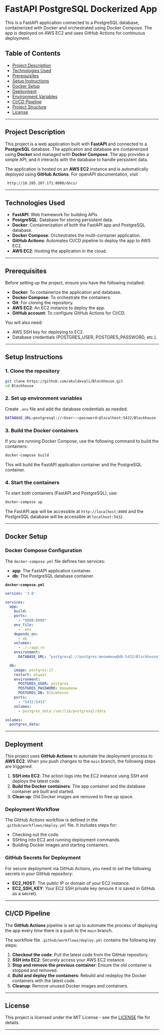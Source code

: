 
# FastAPI PostgreSQL Dockerized App

This is a FastAPI application connected to a PostgreSQL database, containerized with Docker and orchestrated using Docker Compose. The app is deployed on AWS EC2 and uses GitHub Actions for continuous deployment.

## Table of Contents
- [Project Description](#project-description)
- [Technologies Used](#technologies-used)
- [Prerequisites](#prerequisites)
- [Setup Instructions](#setup-instructions)
- [Docker Setup](#docker-setup)
- [Deployment](#deployment)
- [Environment Variables](#environment-variables)
- [CI/CD Pipeline](#cicd-pipeline)
- [Project Structure](#project-structure)
- [License](#license)

---

## Project Description

This project is a web application built with **FastAPI** and connected to a **PostgreSQL** database. The application and database are containerized using **Docker** and managed with **Docker Compose**. The app provides a simple API, and it interacts with the database to handle persistent data.

The application is hosted on an **AWS EC2** instance and is automatically deployed using **GitHub Actions**.
For openAPI documentation, visit

```bash
 http://18.205.107.171:8000/docs/
```

---

## Technologies Used
- **FastAPI**: Web framework for building APIs.
- **PostgreSQL**: Database for storing persistent data.
- **Docker**: Containerization of both the FastAPI app and PostgreSQL database.
- **Docker Compose**: Orchestrates the multi-container application.
- **GitHub Actions**: Automates CI/CD pipeline to deploy the app to AWS EC2.
- **AWS EC2**: Hosting the application in the cloud.

---

## Prerequisites

Before setting up the project, ensure you have the following installed:
- **Docker**: To containerize the application and database.
- **Docker Compose**: To orchestrate the containers.
- **Git**: For cloning the repository.
- **AWS EC2**: An EC2 instance to deploy the app.
- **GitHub account**: To configure GitHub Actions for CI/CD.

You will also need:
- AWS SSH key for deploying to EC2.
- Database credentials (POSTGRES_USER, POSTGRES_PASSWORD, etc.).

---

## Setup Instructions

### 1. Clone the repository

```bash
git clone https://github.com/akuldevali/Blockhouse.git
cd Blockhouse
```

### 2. Set up environment variables

Create `.env` file and add the database credentials as needed.

```bash
DATABASE_URL=postgresql://<User>:<password>@localhost:5432/Blockhouse
```

### 3. Build the Docker containers

If you are running Docker Compose, use the following command to build the containers:

```bash
docker-compose build
```

This will build the FastAPI application container and the PostgreSQL container.

### 4. Start the containers

To start both containers (FastAPI and PostgreSQL), use:

```bash
docker-compose up
```

The FastAPI app will be accessible at `http://localhost:8000` and the PostgreSQL database will be accessible at `localhost:5432`.

---

## Docker Setup

### Docker Compose Configuration

The `docker-compose.yml` file defines two services:

- **app**: The FastAPI application container.
- **db**: The PostgreSQL database container.

**`docker-compose.yml`**

```yaml
version: '3.8'

services:
  app:
    build: .
    ports:
      - "8000:8000"
    env_file:
      - .env
    depends_on:
      - db
    volumes:
      - ./:/app:ro
    environment:
      DATABASE_URL: "postgresql://postgres:meowmeow@db:5432/Blockhouse"

  db:
    image: postgres:17
    restart: always
    environment:
      POSTGRES_USER: postgres
      POSTGRES_PASSWORD: meowmeow
      POSTGRES_DB: Blockhouse
    ports:
      - "5432:5432"
    volumes:
      - postgres_data:/var/lib/postgresql/data

volumes:
  postgres_data:
```

---

## Deployment

This project uses **GitHub Actions** to automate the deployment process to **AWS EC2**. When you push changes to the `main` branch, the following steps are triggered:

1. **SSH into EC2**: The action logs into the EC2 instance using SSH and deploys the latest code.
2. **Build the Docker containers**: The app container and the database container are built and started.
3. **Clean up**: Old Docker images are removed to free up space.

### Deployment Workflow

The GitHub Actions workflow is defined in the `.github/workflows/deploy.yml` file. It includes steps for:

- Checking out the code.
- SSHing into EC2 and running deployment commands.
- Building Docker images and starting containers.


### GitHub Secrets for Deployment

For secure deployment via GitHub Actions, you need to set the following secrets in your GitHub repository:

- **EC2_HOST**: The public IP or domain of your EC2 instance.
- **EC2_SSH_KEY**: Your EC2 SSH private key (ensure it is saved in GitHub as a secret).

---

## CI/CD Pipeline

The **GitHub Actions** pipeline is set up to automate the process of deploying the app every time there is a push to the `main` branch.

The workflow file `.github/workflows/deploy.yml` contains the following key steps:

1. **Checkout the code**: Pull the latest code from the GitHub repository.
2. **SSH into EC2**: Securely access your AWS EC2 instance.
3. **Stop and remove the previous container**: Ensure the old container is stopped and removed.
4. **Build and deploy the containers**: Rebuild and redeploy the Docker containers with the latest code.
5. **Cleanup**: Remove unused Docker images and containers.

---

## License

This project is licensed under the MIT License - see the [LICENSE](LICENSE) file for details.

---
